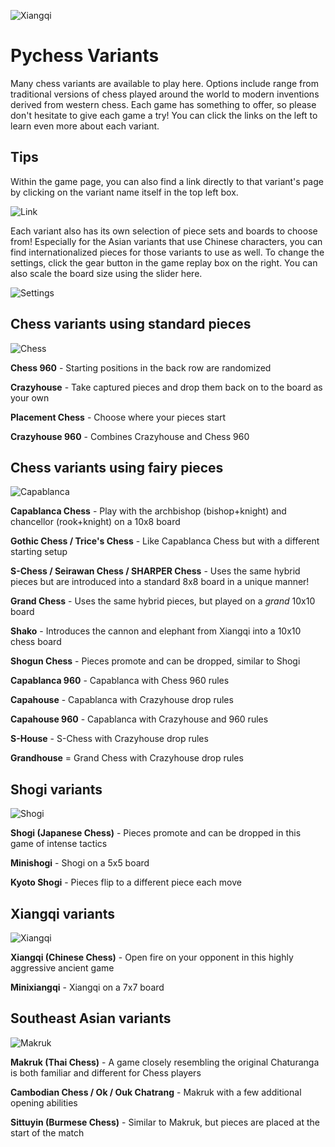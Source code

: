 ![Xiangqi](https://github.com/gbtami/pychess-variants/blob/master/static/favicon/apple-icon-152x152.png?raw=true)

# Pychess Variants

Many chess variants are available to play here.  Options include range from traditional versions of chess played around the world to modern inventions derived from western chess. Each game has something to offer, so please don't hesitate to give each game a try! You can click the links on the left to learn even more about each variant.

## Tips

Within the game page, you can also find a link directly to that variant's page by clicking on the variant name itself in the top left box.

![Link](https://github.com/gbtami/pychess-variants/blob/master/static/images/CVariantsGuide/Link.png?raw=true)

Each variant also has its own selection of piece sets and boards to choose from! Especially for the Asian variants that use Chinese characters, you can find internationalized pieces for those variants to use as well. To change the settings, click the gear button in the game replay box on the right. You can also scale the board size using the slider here.

![Settings](https://github.com/gbtami/pychess-variants/blob/master/static/images/CVariantsGuide/Settings.png?raw=true)

## Chess variants using standard pieces

![Chess](https://github.com/gbtami/pychess-variants/blob/master/static/images/CVariantsGuide/Chess.png?raw=true)

**Chess 960** - Starting positions in the back row are randomized

**Crazyhouse** - Take captured pieces and drop them back on to the board as your own

**Placement Chess** - Choose where your pieces start

**Crazyhouse 960** - Combines Crazyhouse and Chess 960

## Chess variants using fairy pieces

![Capablanca](https://github.com/gbtami/pychess-variants/blob/master/static/images/CVariantsGuide/Capablanca.png?raw=true)

**Capablanca Chess** - Play with the archbishop (bishop+knight) and chancellor (rook+knight) on a 10x8 board

**Gothic Chess / Trice's Chess** - Like Capablanca Chess but with a different starting setup

**S-Chess / Seirawan Chess / SHARPER Chess** - Uses the same hybrid pieces but are introduced into a standard 8x8 board in a unique manner!

**Grand Chess** - Uses the same hybrid pieces, but played on a *grand* 10x10 board

**Shako** - Introduces the cannon and elephant from Xiangqi into a 10x10 chess board

**Shogun Chess** - Pieces promote and can be dropped, similar to Shogi

**Capablanca 960** - Capablanca with Chess 960 rules

**Capahouse** - Capablanca with Crazyhouse drop rules

**Capahouse 960** - Capablanca with Crazyhouse and 960 rules

**S-House** - S-Chess with Crazyhouse drop rules

**Grandhouse** = Grand Chess with Crazyhouse drop rules

## Shogi variants

![Shogi](https://github.com/gbtami/pychess-variants/blob/master/static/images/CVariantsGuide/Shogi.png?raw=true)

**Shogi (Japanese Chess)** - Pieces promote and can be dropped in this game of intense tactics

**Minishogi** - Shogi on a 5x5 board

**Kyoto Shogi** - Pieces flip to a different piece each move

## Xiangqi variants

![Xiangqi](https://github.com/gbtami/pychess-variants/blob/master/static/images/CVariantsGuide/Xiangqi.png?raw=true)

**Xiangqi (Chinese Chess)** - Open fire on your opponent in this highly aggressive ancient game

**Minixiangqi** - Xiangqi on a 7x7 board

## Southeast Asian variants

![Makruk](https://github.com/gbtami/pychess-variants/blob/master/static/images/CVariantsGuide/Makruk.png?raw=true)

**Makruk (Thai Chess)** - A game closely resembling the original Chaturanga is both familiar and different for Chess players

**Cambodian Chess / Ok / Ouk Chatrang** - Makruk with a few additional opening abilities

**Sittuyin (Burmese Chess)** - Similar to Makruk, but pieces are placed at the start of the match

